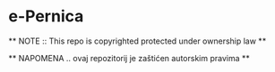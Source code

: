 # e-Pernica
** NOTE :: This repo is copyrighted protected under ownership law **

** NAPOMENA .. ovaj repozitorij je zaštićen autorskim pravima **
